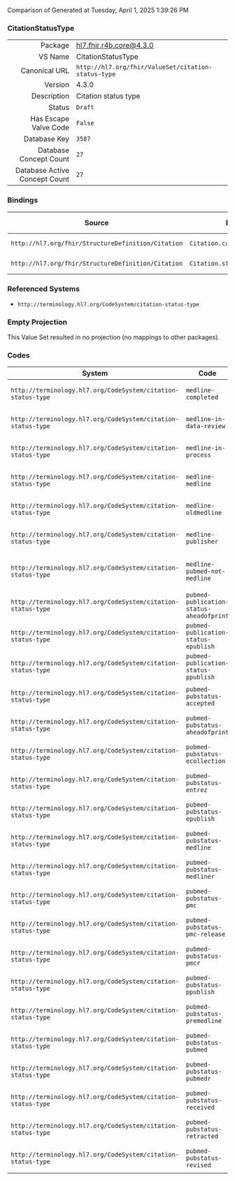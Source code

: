 Comparison of 
Generated at Tuesday, April 1, 2025 1:39:26 PM

### CitationStatusType

|      |     |
| ---: | --- |
| Package | hl7.fhir.r4b.core@4.3.0 |
| VS Name | CitationStatusType |
| Canonical URL | `http://hl7.org/fhir/ValueSet/citation-status-type` |
| Version | 4.3.0 |
| Description | Citation status type |
| Status | `Draft` |
| Has Escape Valve Code | `False` |
| Database Key | `3587` |
| Database Concept Count | `27` |
| Database Active Concept Count | `27` |
### Bindings

| Source | Element | Binding | Strength | Element Short |
| ------ | ------- | ------- | -------- | ------------- |
| `http://hl7.org/fhir/StructureDefinition/Citation` | `Citation.currentState` | `http://hl7.org/fhir/ValueSet/citation-status-type` | `Example` | The status of the citation |
| `http://hl7.org/fhir/StructureDefinition/Citation` | `Citation.statusDate.activity` | `http://hl7.org/fhir/ValueSet/citation-status-type` | `Example` | Classification of the status |

### Referenced Systems

* `http://terminology.hl7.org/CodeSystem/citation-status-type`
### Empty Projection

This Value Set resulted in no projection (no mappings to other packages).

### Codes

| System | Code | Display |
| ------ | ---- | ------- |
| `http://terminology.hl7.org/CodeSystem/citation-status-type` | `medline-completed` | Medline Citation Status of Completed |
| `http://terminology.hl7.org/CodeSystem/citation-status-type` | `medline-in-data-review` | Medline Citation Status of In-Data-Review |
| `http://terminology.hl7.org/CodeSystem/citation-status-type` | `medline-in-process` | Medline Citation Status of In-Process |
| `http://terminology.hl7.org/CodeSystem/citation-status-type` | `medline-medline` | Medline Citation Status of MEDLINE |
| `http://terminology.hl7.org/CodeSystem/citation-status-type` | `medline-oldmedline` | Medline Citation Status of OLDMEDLINE |
| `http://terminology.hl7.org/CodeSystem/citation-status-type` | `medline-publisher` | Medline Citation Status of Publisher |
| `http://terminology.hl7.org/CodeSystem/citation-status-type` | `medline-pubmed-not-medline` | Medline Citation Status of PubMed-not-MEDLINE |
| `http://terminology.hl7.org/CodeSystem/citation-status-type` | `pubmed-publication-status-aheadofprint` | PubMed PublicationStatus of aheadofprint |
| `http://terminology.hl7.org/CodeSystem/citation-status-type` | `pubmed-publication-status-epublish` | PubMed PublicationStatus of epublish |
| `http://terminology.hl7.org/CodeSystem/citation-status-type` | `pubmed-publication-status-ppublish` | PubMed PublicationStatus of ppublish |
| `http://terminology.hl7.org/CodeSystem/citation-status-type` | `pubmed-pubstatus-accepted` | PubMed Pubstatus of Accepted |
| `http://terminology.hl7.org/CodeSystem/citation-status-type` | `pubmed-pubstatus-aheadofprint` | PubMed Pubstatus of aheadofprint |
| `http://terminology.hl7.org/CodeSystem/citation-status-type` | `pubmed-pubstatus-ecollection` | PubMed Pubstatus of Ecollection |
| `http://terminology.hl7.org/CodeSystem/citation-status-type` | `pubmed-pubstatus-entrez` | PubMed Pubstatus of Entrez |
| `http://terminology.hl7.org/CodeSystem/citation-status-type` | `pubmed-pubstatus-epublish` | PubMed Pubstatus of Epublish |
| `http://terminology.hl7.org/CodeSystem/citation-status-type` | `pubmed-pubstatus-medline` | PubMed Pubstatus of Medline |
| `http://terminology.hl7.org/CodeSystem/citation-status-type` | `pubmed-pubstatus-medliner` | PubMed Pubstatus of Medliner |
| `http://terminology.hl7.org/CodeSystem/citation-status-type` | `pubmed-pubstatus-pmc` | PubMed Pubstatus of PMC |
| `http://terminology.hl7.org/CodeSystem/citation-status-type` | `pubmed-pubstatus-pmc-release` | PubMed Pubstatus of PMC release |
| `http://terminology.hl7.org/CodeSystem/citation-status-type` | `pubmed-pubstatus-pmcr` | PubMed Pubstatus of PMCr |
| `http://terminology.hl7.org/CodeSystem/citation-status-type` | `pubmed-pubstatus-ppublish` | PubMed Pubstatus of Ppublish |
| `http://terminology.hl7.org/CodeSystem/citation-status-type` | `pubmed-pubstatus-premedline` | PubMed Pubstatus of Premedline |
| `http://terminology.hl7.org/CodeSystem/citation-status-type` | `pubmed-pubstatus-pubmed` | PubMed Pubstatus of PubMed |
| `http://terminology.hl7.org/CodeSystem/citation-status-type` | `pubmed-pubstatus-pubmedr` | PubMed Pubstatus of PubMedr |
| `http://terminology.hl7.org/CodeSystem/citation-status-type` | `pubmed-pubstatus-received` | PubMed Pubstatus of Received |
| `http://terminology.hl7.org/CodeSystem/citation-status-type` | `pubmed-pubstatus-retracted` | PubMed Pubstatus of Retracted |
| `http://terminology.hl7.org/CodeSystem/citation-status-type` | `pubmed-pubstatus-revised` | PubMed Pubstatus of Revised |
